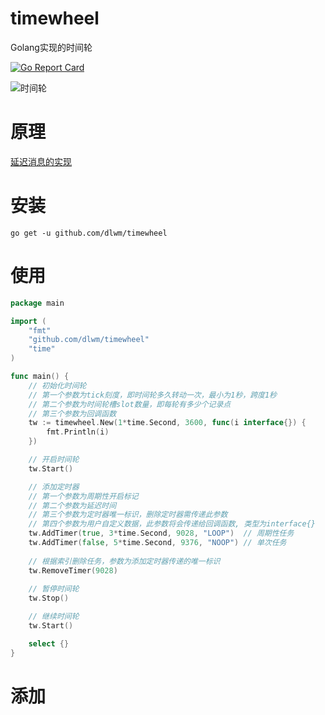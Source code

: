 # timewheel
Golang实现的时间轮

[![Go Report Card](https://goreportcard.com/badge/github.com/ouqiang/timewheel)](https://goreportcard.com/report/github.com/ouqiang/timewheel)

![时间轮](https://raw.githubusercontent.com/ouqiang/timewheel/master/timewheel.jpg)

# 原理
[延迟消息的实现](http://www.10tiao.com/html/249/201703/2651959961/1.html)

# 安装

```shell
go get -u github.com/dlwm/timewheel
```

# 使用

```go
package main

import (
	"fmt"
	"github.com/dlwm/timewheel"
	"time"
)

func main() {
	// 初始化时间轮
	// 第一个参数为tick刻度，即时间轮多久转动一次，最小为1秒，跨度1秒
	// 第二个参数为时间轮槽slot数量，即每轮有多少个记录点
	// 第三个参数为回调函数
	tw := timewheel.New(1*time.Second, 3600, func(i interface{}) {
		fmt.Println(i)
	})

	// 开启时间轮
	tw.Start()

	// 添加定时器 
	// 第一个参数为周期性开启标记
	// 第二个参数为延迟时间
	// 第三个参数为定时器唯一标识，删除定时器需传递此参数
	// 第四个参数为用户自定义数据，此参数将会传递给回调函数, 类型为interface{}
	tw.AddTimer(true, 3*time.Second, 9028, "LOOP")  // 周期性任务
	tw.AddTimer(false, 5*time.Second, 9376, "NOOP") // 单次任务
	
	// 根据索引删除任务，参数为添加定时器传递的唯一标识
	tw.RemoveTimer(9028)
	
	// 暂停时间轮
	tw.Stop()

	// 继续时间轮
	tw.Start()

	select {}
}
```

# 添加
